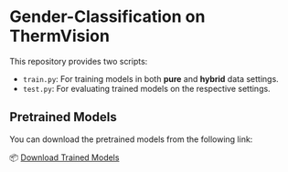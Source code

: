 # Gender-Classification on ThermVision

This repository provides two scripts:

- `train.py`: For training models in both **pure** and **hybrid** data settings.
- `test.py`: For evaluating trained models on the respective settings.

## Pretrained Models

You can download the pretrained models from the following link:

📦 [Download Trained Models](link-xyz)
